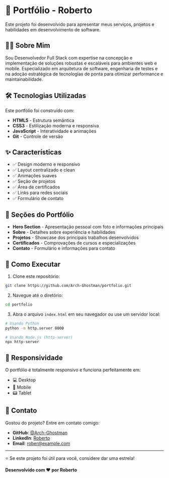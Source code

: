 # 🚀 Portfólio - Roberto

Este projeto foi desenvolvido para apresentar meus serviços, projetos e habilidades em desenvolvimento de software.

## 👨‍💻 Sobre Mim

Sou Desenvolvedor Full Stack com expertise na concepção e implementação de soluções robustas e escaláveis para ambientes web e mobile. Especializado em arquitetura de software, engenharia de testes e na adoção estratégica de tecnologias de ponta para otimizar performance e maintainabilidade.

## 🛠️ Tecnologias Utilizadas

Este portfólio foi construído com:

- **HTML5** - Estrutura semântica
- **CSS3** - Estilização moderna e responsiva
- **JavaScript** - Interatividade e animações
- **Git** - Controle de versão

## ✨ Características

- ✅ Design moderno e responsivo
- ✅ Layout centralizado e clean
- ✅ Animações suaves
- ✅ Seção de projetos
- ✅ Área de certificados
- ✅ Links para redes sociais
- ✅ Formulário de contato

## 🎯 Seções do Portfólio

- **Hero Section** - Apresentação pessoal com foto e informações principais
- **Sobre** - Detalhes sobre experiência e habilidades
- **Projetos** - Showcase dos principais trabalhos desenvolvidos
- **Certificados** - Comprovações de cursos e especializações
- **Contato** - Formulário e informações para contato

## 🚀 Como Executar

1. Clone este repositório:
```bash
git clone https://github.com/Arch-Ghostman/portfolio.git
```

2. Navegue até o diretório:
```bash
cd portfolio
```

3. Abra o arquivo `index.html` em seu navegador ou use um servidor local:
```bash
# Usando Python
python -m http.server 8000

# Usando Node.js (http-server)
npx http-server
```

## 📱 Responsividade

O portfólio é totalmente responsivo e funciona perfeitamente em:
- 💻 Desktop
- 📱 Mobile
- 📟 Tablet

## 🤝 Contato

Gostou do projeto? Entre em contato comigo:

- **GitHub**: [@Arch-Ghostman](https://github.com/Arch-Ghostman)
- **LinkedIn**: [Roberto](https://linkedin.com/in/roberto)
- **Email**: rober@example.com

---

⭐ Se este projeto foi útil para você, considere dar uma estrela!

**Desenvolvido com ❤️ por Roberto**
